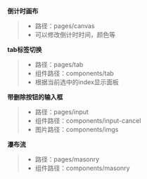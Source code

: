 **倒计时画布**
>* 路径：pages/canvas
>* 可以修改倒计时时间，颜色等

**tab标签切换**
>* 路径：pages/tab
>* 组件路径：components/tab
>* 根据当前选中的index显示面板

**带删除按钮的输入框**
>* 路径：pages/input
>* 组件路径：components/input-cancel
>* 图片路径：components/imgs

**瀑布流**
>* 路径：pages/masonry
>* 组件路径：components/masonry
